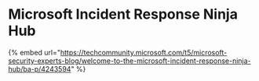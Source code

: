 # Microsoft Incident Response Ninja Hub

{% embed url="https://techcommunity.microsoft.com/t5/microsoft-security-experts-blog/welcome-to-the-microsoft-incident-response-ninja-hub/ba-p/4243594" %}

